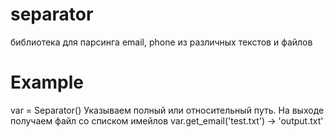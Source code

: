 # separator
библиотека для парсинга email, phone  из различных текстов и файлов

# Example
var = Separator()
Указываем полный или относительный путь. На выходе получаем файл со списком имейлов
var.get_email('test.txt') -> 'output.txt'

